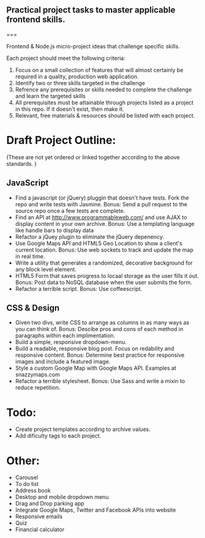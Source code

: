 ## Practical project tasks to master applicable frontend skills.
===

Frontend & Node.js micro-project ideas that challenge specific skills.

Each project should meet the following criteria:

1. Focus on a small collection of features that will almost certainly be
required in a quality, production web application.
2. Identify two or three skills targeted in the challenge
3. Refrence any prerequisites or skills needed to complete the challenge
and learn the targeted skills
4. All prerequisites must be attainable through projects listed as a
project in this repo. If it doesn't exist, then make it. 
5. Relevant, free materials & resources should be listed with each
project.

# Draft Project Outline:
(These are not yet ordered or linked together according to the above
standards. )

## JavaScript
- Find a javascript (or jQuery) pluggin that doesn't have tests. Fork
  the repo and write tests with Jasmine. Bonus: Send a pull request to
the source repo once a few tests are complete.
- Find an API at http://www.programmableweb.com/ and use AJAX to display
  content in your own archive. Bonus: Use a templating language like
handle bars to display data
- Refactor a jQuey plugin to eliminate the jQuery depenency.
- Use Google Maps API and HTML5 Geo Location to show a client's current
  location. Bonus: Use web sockets to track and update the map in real
time.
- Write a utility that generates a randomized, decorative background for
  any block level element.
- HTML5 Form that saves progress to locaal storage as the user fills it
  out. Bonus: Post data to NoSQL database when the user submits the
form.
- Refactor a terrible script. Bonus: Use coffeescript.

## CSS & Design
- Given two divs, write CSS to arrange as columns in as many ways as you
  can think of. Bonus: Descibe pros and cons of each method in
paragraphs within each implimentation.
- Build a simple, responsive dropdown-menu.
- Build a readable, responsive blog post. Focus on redability and
  responsive content. Bonus: Determine best practice for responsive
images and include a featured image.
- Style a custom Google Map with Google Maps API. Examples at
  snazzymaps.com
- Refactor a terrible stylesheet. Bonus: Use Sass and write a mixin to
  reduce repetition.

# Todo:
- Create project templates according to archive values.
- Add dificulty tags to each project.

# Other:
- Carousel
- To do list
- Address book
- Desktop and mobile dropdown menu
- Drag and Drop parking app
- Integrate Google Maps, Twitter and Facebook APIs into website
- Responsive emails
- Quiz
- Financial calculator
